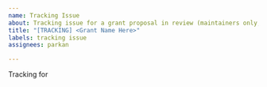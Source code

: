 ```yaml
---
name: Tracking Issue
about: Tracking issue for a grant proposal in review (maintainers only, please)
title: "[TRACKING] <Grant Name Here>"
labels: tracking issue
assignees: parkan

---
```


<!-- don't forget to tag this with the grant type -->

Tracking for <GRANT PROPOSAL PATH IN THIS REPO>
